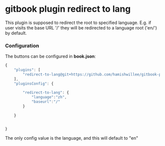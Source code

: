 # gitbook plugin redirect to lang

This plugin is supposed to redirect the root to specified language. E.g. if user visits the base URL '/' they will be redirected to a language root ('en/') by default. 

### Configuration

The buttons can be configured in **book.json**:

```js
{   
    "plugins": [
        "redirect-to-lang@git+https://github.com/hamishwillee/gitbook-plugin-redirect-to-lang.git"
    ],
    "pluginsConfig": {  
    
        "redirect-to-lang": {
            "language":"zh",
            "baseurl":"/"
        }
         
    } 
    

}
```

The only config value is the language, and this will default to "en"